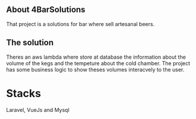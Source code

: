 ## About 4BarSolutions

That project is a solutions for bar where sell artesanal beers.

## The solution

Theres an aws lambda where store at database the information about the volume of the kegs and the tempeture about the cold chamber.
The project has some business logic to show theses volumes interacvely to the user.

# Stacks

Laravel, VueJs and Mysql
